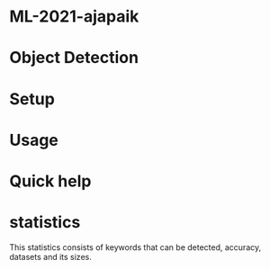 # ML-2021-ajapaik
# Object Detection


# Setup

# Usage

# Quick help

#  statistics
   This statistics consists of keywords that can be detected, accuracy, datasets and its sizes.
